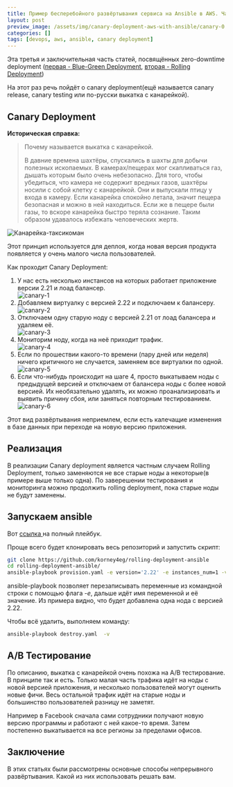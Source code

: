```yaml
---
title: Пример бесперебойного развёртывания сервиса на Ansible в AWS. Часть 3. Canary Deployment
layout: post
preview_image: /assets/img/canary-deployment-aws-with-ansible/canary-0.jpg
categories: []
tags: [devops, aws, ansible, canary deployment]
---
```


Эта третья и заключительная часть статей, посвящённых zero-downtime deployment ([первая - Blue-Green Deployment](/2018/11/11/blue-green-deployment-with-anisble-with-aws.html), [вторая - Rolling Deployment](/2018/11/18/rolling-deployment-with-anisble-with-aws.html))

На этот раз речь пойдёт о canary deployment(ещё называется canary release, canary testing или по-русски выкатка c канарейкой).
<!--more-->

## Canary Deployment

**Историческая справка:**

> Почему называется выкатка c канарейкой.
>
> В давние времена шахтёры, спускались в шахты для добычи полезных ископаемых. В камерах/пещерах мог скапливаться газ, дышать которым было очень небезопасно. Для того, чтобы убедиться, что камера не содержит вредных газов, шахтёры носили с собой клетку с канарейкой. Они и выпускали птицу у входа в камеру. Если канарейка спокойно летала, значит пещера безопасная и можно в ней находиться. Если же в пещере были газы, то вскоре канарейка быстро теряла сознание. Таким образом удавалось избежать человеческих жертв.

![Канарейка-таксикоман](/assets/img/canary-deployment-aws-with-ansible/canary-0.jpg)

Этот принцип используется для деплоя, когда новая версия продукта появляется у очень малого числа пользователей.

Как проходит Canary Deployment:

1. У нас есть несколько инстансов на которых работает приложение версии 2.21 и лоад балансер.<br>
![canary-1](/assets/img/canary-deployment-aws-with-ansible/canary-1.png)
2. Добавляем виртуалку с версией 2.22 и подключаем к балансеру.<br>
![canary-2](/assets/img/canary-deployment-aws-with-ansible/canary-2.png)
3. Отключаем одну старую ноду с версией 2.21 от лоад балансера и удаляем её.<br>
![canary-3](/assets/img/canary-deployment-aws-with-ansible/canary-3.png)
4. Мониторим ноду, когда на неё приходит трафик.<br>
![canary-4](/assets/img/canary-deployment-aws-with-ansible/canary-3.1.png)
5. Если по прошествии какого-то времени (пару дней или неделя) ничего критичного не случается, заменяем все виртуалки по одной.<br>
![canary-5](/assets/img/canary-deployment-aws-with-ansible/canary-5.png)
6. Если что-нибудь происходит на шаге 4, просто выкатываем ноды с предыдущей версией и отключаем от балансера ноды с более новой версией. Их необязательно удалять, их можно проанализировать и выявить причину сбоя, или заняться повторным тестированием.<br>
![canary-6](/assets/img/canary-deployment-aws-with-ansible/canary-6.png)

Этот вид развёртывания неприемлем, если есть калечащие изменения в базе данных при переходе на новую версию приложения.



## Реализация

В реализации Canary deployment является частным случаем Rolling Deployment, только заменяются не все старые ноды а некоторые(в примере выше только одна). По заверешении тестирования и мониторинга можно продолжить rolling deployment, пока старые ноды не будут заменены.

## Запускаем ansible

Вот [ ссылка ](https://github.com/korney4eg/rolling-deployment-ansible) на полный плейбук.

Проще всего будет клонировать весь репозиторий и запустить скрипт:
```bash
git clone https://github.com/korney4eg/rolling-deployment-ansible
cd rolling-deployment-ansible/
ansible-playbook provision.yaml -e version='2.22' -e instances_num=1 -v
```

ansible-playbook позволяет перезаписывать переменные из командной строки с помощью флага _-e_, дальше идёт имя переменной и её значение. Из примера видно, что будет добавлена одна нода с версией 2.22.

Чтобы всё удалить, выполняем команду:
```bash
ansible-playbook destroy.yaml  -v
```

## A/B Тестирование

По описанию, выкатка c канарейкой очень похожа на A/B тестирование. В принципе так и есть. Только малая часть трафика идёт на ноды с новой версией приложения, и несколько пользователей могут оценить новые фичи. Весь остальной трафик идёт на старые ноды и большинство пользователей разницу не заметят. 

Например в Facebook сначала сами сотрудники получают новую версию программы и работают с ней какое-то время. Затем постепенно выкатывается на все регионы за пределами офисов.

## Заключение

В этих статьях были рассмотрены основные способы непрерывного развёртывания. Какой из них использовать решать вам.
